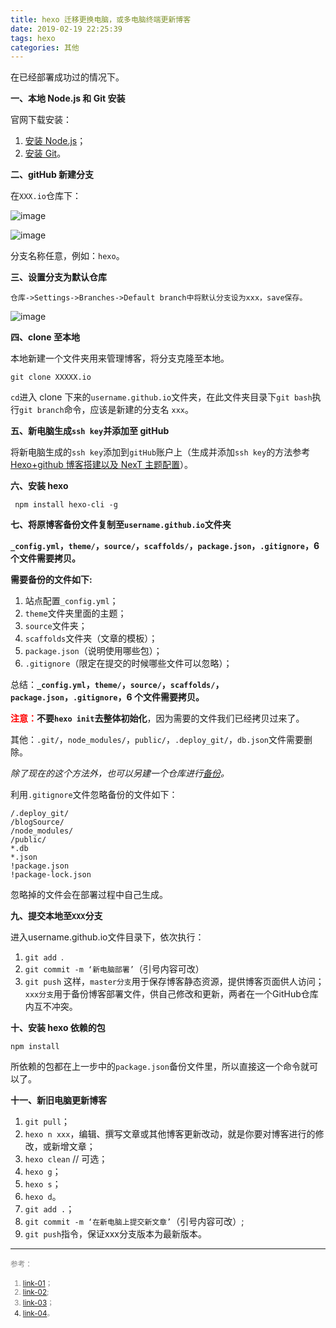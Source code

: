```yaml
---
title: hexo 迁移更换电脑，或多电脑终端更新博客
date: 2019-02-19 22:25:39
tags: hexo 
categories: 其他
---
```


在已经部署成功过的情况下。

**一、本地 Node.js 和 Git 安装**

官网下载安装：

1. [安装 Node.js](https://nodejs.org/en/)；
2. [安装 Git](https://git-scm.com/)。

<!--more-->

**二、gitHub 新建分支**

在`XXX.io`仓库下：

![image](https://ws1.sinaimg.cn/large/006mcMYXgy1g0c0iw689uj30sz08et9n.jpg)

![image](https://ws3.sinaimg.cn/large/006mcMYXgy1g0bubrsj31j30ae05ajrk.jpg)

分支名称任意，例如：`hexo`。

**三、设置分支为默认仓库**

`仓库->Settings->Branches->Default branch中将默认分支设为xxx，save保存。`

![image](https://ws1.sinaimg.cn/large/006mcMYXgy1g0c0rcctlxj30jg08xabe.jpg)

**四、clone 至本地**

本地新建一个文件夹用来管理博客，将分支克隆至本地。
```
git clone XXXXX.io
```
`cd`进入 clone 下来的`username.github.io`文件夹，在此文件夹目录下`git bash`执行`git branch`命令，应该是新建的分支名 `xxx`。

**五、新电脑生成`ssh key`并添加至 gitHub**

将新电脑生成的`ssh key`添加到`gitHub`账户上（生成并添加`ssh key`的方法参考[Hexo+github 博客搭建以及 NexT 主题配置](https://www.andyvj.com/2019/01/31/190131-02/)）。 

**六、安装 hexo**

```
 npm install hexo-cli -g
```

**七、将原博客备份文件复制至`username.github.io`文件夹**

**`_config.yml`，`theme/`，`source/`，`scaffolds/`，`package.json`，`.gitignore`，6 个文件需要拷贝。**

**需要备份的文件如下:**

1. 站点配置`_config.yml`；
2. `theme`文件夹里面的主题；
3.  `source`文件夹；
4.  `scaffolds`文件夹（文章的模板）；
5.  `package.json`（说明使用哪些包）；
6.  `.gitignore`（限定在提交的时候哪些文件可以忽略）；

总结：**`_config.yml`，`theme/`，`source/`，`scaffolds/`，`package.json`，`.gitignore`，6 个文件需要拷贝。**

<font  color="red">**注意：**</font>**不要`hexo init`去整体初始化**，因为需要的文件我们已经拷贝过来了。

其他：`.git/`，`node_modules/`，`public/`，`.deploy_git/`，`db.json`文件需要删除。

*除了现在的这个方法外，也可以另建一个仓库进行[备份](https://www.andyvj.com/2019/01/31/190131-01/)。*

利用`.gitignore`文件忽略备份的文件如下：
```
/.deploy_git/  
/blogSource/  
/node_modules/  
/public/  
*.db  
*.json  
!package.json  
!package-lock.json  
```
忽略掉的文件会在部署过程中自己生成。

**九、提交本地至`XXX`分支**

进入username.github.io文件目录下，依次执行：
1. `git add `. 
2. `git commit -m ‘新电脑部署’`（引号内容可改） 
3. `git push`
这样，`master分支`用于保存博客静态资源，提供博客页面供人访问；`xxx分支`用于备份博客部署文件，供自己修改和更新，两者在一个GitHub仓库内互不冲突。

**十、安装 hexo 依赖的包**
```
npm install
```
所依赖的包都在上一步中的`package.json`备份文件里，所以直接这一个命令就可以了。

**十一、新旧电脑更新博客**

1. `git pull`；
2. `hexo n xxx`，编辑、撰写文章或其他博客更新改动，就是你要对博客进行的修改，或新增文章；
3. `hexo clean`  // 可选；
4. `hexo g`；
5. `hexo s`；
6. `hexo d`。
7. `git add .`；
8. `git commit -m ‘在新电脑上提交新文章’`（引号内容可改）;
9. `git push`指令，保证xxx分支版本为最新版本。


----
<font color="gray"><small>参考：  
1. [link-01](https://blog.csdn.net/xr469786706/article/details/79837602)；  
2. [link-02](https://blog.csdn.net/ShmilyCoder/article/details/79916973);  
3. [link-03](https://kursaal.vip/2018/03/28/%E5%A4%9A%E5%8F%B0%E7%94%B5%E8%84%91%E6%93%8D%E4%BD%9Chexo%E4%B8%AA%E4%BA%BA%E7%BD%91%E7%AB%99/#more)；  
4. [link-04](https://blog.csdn.net/Zhangxiaorui_9/article/details/79723288)。  
<small></font>
